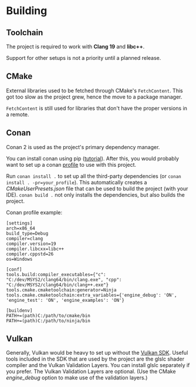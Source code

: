 # Building

## Toolchain

The project is required to work with **Clang 19** and **libc++**.

Support for other setups is not a priority until a planned release.

## CMake

External libraries used to be fetched through CMake's `FetchContent`.
This got too slow as the project grew, hence the move to a package manager.

`FetchContent` is still used for libraries that don't have the proper versions in a remote.

## Conan

Conan 2 is used as the project's primary dependency manager.

You can install conan using pip ([tutorial](https://docs.conan.io/2/installation.html)).
After this, you would probably want to set up a conan [profile](https://docs.conan.io/2/reference/config_files/profiles.html#profiles) to use with this project.

Run `conan install .` to set up all the third-party dependencies (or `conan install . -pr=your_profile`).
This automatically creates a _CMakeUserPresets.json_ file that can be used to build the project (with your IDE).
`conan build .` not only installs the dependencies, but also builds the project.

Conan profile example:

```
[settings]
arch=x86_64
build_type=Debug
compiler=clang
compiler.version=19
compiler.libcxx=libc++
compiler.cppstd=26
os=Windows

[conf]
tools.build:compiler_executables={"c": "C:/dev/MSYS2/clang64/bin/clang.exe", "cpp": "C:/dev/MSYS2/clang64/bin/clang++.exe"}
tools.cmake.cmaketoolchain:generator=Ninja
tools.cmake.cmaketoolchain:extra_variables={'engine_debug': 'ON', 'engine_test': 'ON', 'engine_examples': 'ON'}

[buildenv]
PATH+=(path)C:/path/to/cmake/bin
PATH+=(path)C:/path/to/ninja/bin
```

## Vulkan

Generally, Vulkan would be heavy to set up without the [Vulkan SDK](https://www.lunarg.com/vulkan-sdk/).
Useful tools included in the SDK that are used by the project are the glslc shader compiler and the Vulkan Validation Layers.
You can install glslc separately if you prefer.
The Vulkan Validation Layers are optional.
(Use the CMake _engine_debug_ option to make use of the validation layers.)

